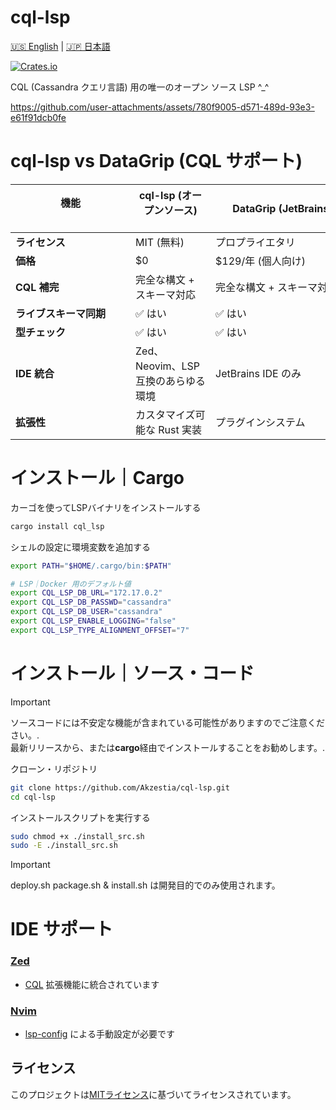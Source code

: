# cql-lsp

[🇺🇸 English](README.md) | [🇯🇵 日本語](README_jap.md)

[![Crates.io](https://img.shields.io/crates/v/cql_lsp.svg)](https://crates.io/crates/cql_lsp)

CQL (Cassandra クエリ言語) 用の唯一のオープン ソース LSP ^_^

https://github.com/user-attachments/assets/780f9005-d571-489d-93e3-e61f91dcb0fe

# cql-lsp vs DataGrip (CQL サポート)

| 機能 　　　　　　　　　　　| cql-lsp (オープンソース) 　　　　　　　| DataGrip (JetBrains)　　　　　　　　|
|------------------------|------------------------------------|----------------------------------|
| **ライセンス**           | MIT (無料)                          | プロプライエタリ　　　　　　　　　　　|
| **価格**                | $0                                 | $129/年 (個人向け)                |
| **CQL 補完** 　　　　　　 | 完全な構文 + スキーマ対応              | 完全な構文 + スキーマ対応           |
| **ライブスキーマ同期** 　　| ✅ はい                             | ✅ はい                          |
| **型チェック** 　　　　　　| ✅ はい                             | ✅ はい                          |
| **IDE 統合** 　　　　　　 | Zed、Neovim、LSP 互換のあらゆる環境    | JetBrains IDE のみ               |
| **拡張性** 　　　　　　　　| カスタマイズ可能な Rust 実装           | プラグインシステム                 |

# インストール｜Cargo 

カーゴを使ってLSPバイナリをインストールする
```sh
cargo install cql_lsp
```

シェルの設定に環境変数を追加する

```sh
export PATH="$HOME/.cargo/bin:$PATH"

# LSP｜Docker 用のデフォルト値
export CQL_LSP_DB_URL="172.17.0.2"
export CQL_LSP_DB_PASSWD="cassandra"
export CQL_LSP_DB_USER="cassandra"
export CQL_LSP_ENABLE_LOGGING="false"
export CQL_LSP_TYPE_ALIGNMENT_OFFSET="7"
```

# インストール｜ソース・コード

> [!IMPORTANT]
> ソースコードには不安定な機能が含まれている可能性がありますのでご注意ください。. <br/>
> 最新リリースから、または**cargo**経由でインストールすることをお勧めします。. <br/>

クローン・リポジトリ
```sh
git clone https://github.com/Akzestia/cql-lsp.git                                                    
cd cql-lsp
```

インストールスクリプトを実行する
```sh
sudo chmod +x ./install_src.sh
sudo -E ./install_src.sh
```

> [!IMPORTANT]  
> deploy.sh package.sh & install.sh は開発目的でのみ使用されます。

# IDE サポート

### [Zed](https://zed.dev/)
- [CQL](https://zed.dev/extensions?query=CQL) 拡張機能に統合されています <br/>
### [Nvim](https://neovim.io/)
- [lsp-config](https://neovim.io/doc/user/lsp.html) による手動設定が必要です <br/>


## ライセンス

このプロジェクトは[MITライセンス](LICENSE)に基づいてライセンスされています。
